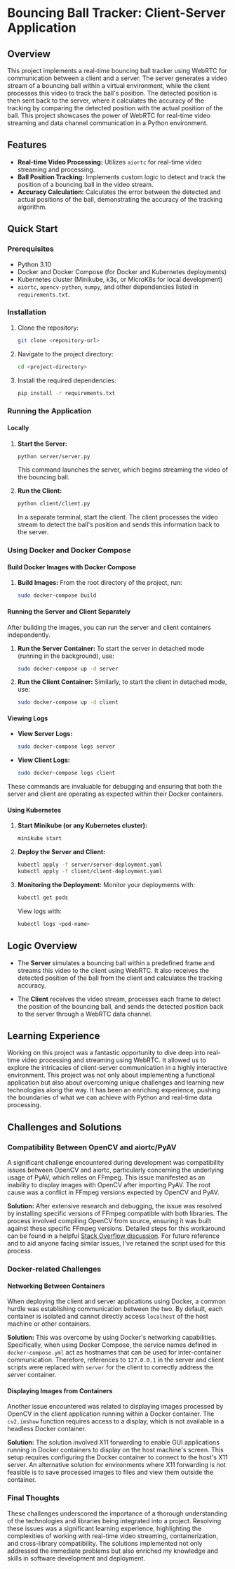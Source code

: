 # Bouncing Ball Tracker: Client-Server Application

## Overview

This project implements a real-time bouncing ball tracker using WebRTC for communication between a client and a server. The server generates a video stream of a bouncing ball within a virtual environment, while the client processes this video to track the ball's position. The detected position is then sent back to the server, where it calculates the accuracy of the tracking by comparing the detected position with the actual position of the ball. This project showcases the power of WebRTC for real-time video streaming and data channel communication in a Python environment.

## Features

- **Real-time Video Processing:** Utilizes `aiortc` for real-time video streaming and processing.
- **Ball Position Tracking:** Implements custom logic to detect and track the position of a bouncing ball in the video stream.
- **Accuracy Calculation:** Calculates the error between the detected and actual positions of the ball, demonstrating the accuracy of the tracking algorithm.

## Quick Start

### Prerequisites

- Python 3.10
- Docker and Docker Compose (for Docker and Kubernetes deployments)
- Kubernetes cluster (Minikube, k3s, or MicroK8s for local development)
- `aiortc`, `opencv-python`, `numpy`, and other dependencies listed in `requirements.txt`.

### Installation

1. Clone the repository:
    ```bash
    git clone <repository-url>
    ```
2. Navigate to the project directory:
    ```bash
    cd <project-directory>
    ```
3. Install the required dependencies:
    ```bash
    pip install -r requirements.txt
    ```

### Running the Application

#### Locally

1. **Start the Server:**
    ```bash
    python server/server.py
    ```
    This command launches the server, which begins streaming the video of the bouncing ball.

2. **Run the Client:**
    ```bash
    python client/client.py
    ```
    In a separate terminal, start the client. The client processes the video stream to detect the ball's position and sends this information back to the server.


### Using Docker and Docker Compose

#### Build Docker Images with Docker Compose

1. **Build Images:**
    From the root directory of the project, run:
    ```bash
    sudo docker-compose build
    ```
#### Running the Server and Client Separately

After building the images, you can run the server and client containers independently. 

1. **Run the Server Container:**
    To start the server in detached mode (running in the background), use:
    ```bash
    sudo docker-compose up -d server
    ```

2. **Run the Client Container:**
    Similarly, to start the client in detached mode, use:
    ```bash
    sudo docker-compose up -d client
    ```


#### Viewing Logs

- **View Server Logs:**
    ```bash
    sudo docker-compose logs server
    ```

- **View Client Logs:**
    ```bash
    sudo docker-compose logs client
    ```

These commands are invaluable for debugging and ensuring that both the server and client are operating as expected within their Docker containers.

#### Using Kubernetes

1. **Start Minikube (or any Kubernetes cluster):**
    ```bash
    minikube start
    ```

2. **Deploy the Server and Client:**
    ```bash
    kubectl apply -f server/server-deployment.yaml
    kubectl apply -f client/client-deployment.yaml
    ```

3. **Monitoring the Deployment:**
    Monitor your deployments with:
    ```bash
    kubectl get pods
    ```
    View logs with:
    ```bash
    kubectl logs <pod-name>
    ```

## Logic Overview

- The **Server** simulates a bouncing ball within a predefined frame and streams this video to the client using WebRTC. It also receives the detected position of the ball from the client and calculates the tracking accuracy.

- The **Client** receives the video stream, processes each frame to detect the position of the bouncing ball, and sends the detected position back to the server through a WebRTC data channel.

## Learning Experience

Working on this project was a fantastic opportunity to dive deep into real-time video processing and streaming using WebRTC. It allowed us to explore the intricacies of client-server communication in a highly interactive environment. This project was not only about implementing a functional application but also about overcoming unique challenges and learning new technologies along the way. It has been an enriching experience, pushing the boundaries of what we can achieve with Python and real-time data processing.

## Challenges and Solutions

### Compatibility Between OpenCV and aiortc/PyAV

A significant challenge encountered during development was compatibility issues between OpenCV and aiortc, particularly concerning the underlying usage of PyAV, which relies on FFmpeg. This issue manifested as an inability to display images with OpenCV after importing PyAV. The root cause was a conflict in FFmpeg versions expected by OpenCV and PyAV.

**Solution:** After extensive research and debugging, the issue was resolved by installing specific versions of FFmpeg compatible with both libraries. The process involved compiling OpenCV from source, ensuring it was built against these specific FFmpeg versions. Detailed steps for this workaround can be found in a helpful [Stack Overflow discussion](https://stackoverflow.com/questions/72604912/cant-show-image-with-opencv-when-importing-av/72647308#72647308). For future reference and to aid anyone facing similar issues, I've retained the script used for this process.

### Docker-related Challenges

#### Networking Between Containers

When deploying the client and server applications using Docker, a common hurdle was establishing communication between the two. By default, each container is isolated and cannot directly access `localhost` of the host machine or other containers.

**Solution:** This was overcome by using Docker's networking capabilities. Specifically, when using Docker Compose, the service names defined in `docker-compose.yml` act as hostnames that can be used for inter-container communication. Therefore, references to `127.0.0.1` in the server and client scripts were replaced with `server` for the client to correctly address the server container.

#### Displaying Images from Containers

Another issue encountered was related to displaying images processed by OpenCV in the client application running within a Docker container. The `cv2.imshow` function requires access to a display, which is not available in a headless Docker container.

**Solution:** The solution involved X11 forwarding to enable GUI applications running in Docker containers to display on the host machine's screen. This setup requires configuring the Docker container to connect to the host's X11 server. An alternative solution for environments where X11 forwarding is not feasible is to save processed images to files and view them outside the container.

### Final Thoughts

These challenges underscored the importance of a thorough understanding of the technologies and libraries being integrated into a project. Resolving these issues was a significant learning experience, highlighting the complexities of working with real-time video streaming, containerization, and cross-library compatibility. The solutions implemented not only addressed the immediate problems but also enriched my knowledge and skills in software development and deployment.


